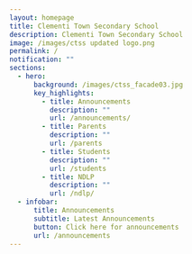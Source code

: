 ```yaml
---
layout: homepage
title: Clementi Town Secondary School
description: Clementi Town Secondary School
image: /images/ctss updated logo.png
permalink: /
notification: ""
sections:
  - hero:
      background: /images/ctss_facade03.jpg
      key_highlights:
        - title: Announcements
          description: ""
          url: /announcements/
        - title: Parents
          description: ""
          url: /parents
        - title: Students
          description: ""
          url: /students
        - title: NDLP
          description: ""
          url: /ndlp/
  - infobar:
      title: Announcements
      subtitle: Latest Announcements
      button: Click here for announcements
      url: /announcements
---
```

